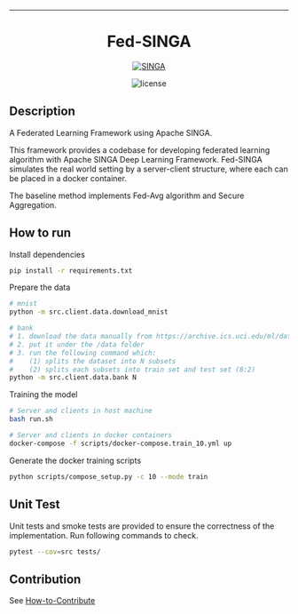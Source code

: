 
---

<div align="center">

# Fed-SINGA

[![SINGA](https://img.shields.io/badge/SINGA-803300?logoColor=white)](https://singa.apache.org/)
<!-- ![coverage](https://img.shields.io/badge/coverage-25%25-yellowgreen) -->
![license](https://img.shields.io/badge/license-Apache-green)

</div>

## Description

A Federated Learning Framework using Apache SINGA.

This framework provides a codebase for developing federated learning algorithm with Apache SINGA Deep Learning Framework. Fed-SINGA simulates the real world setting by a server-client structure, where each can be placed in a docker container.

The baseline method implements Fed-Avg algorithm and Secure Aggregation.

## How to run

Install dependencies

```bash
pip install -r requirements.txt
```

Prepare the data

```bash
# mnist
python -m src.client.data.download_mnist

# bank
# 1. download the data manually from https://archive.ics.uci.edu/ml/datasets/bank+marketing
# 2. put it under the /data folder
# 3. run the following command which:
#    (1) splits the dataset into N subsets
#    (2) splits each subsets into train set and test set (8:2)
python -m src.client.data.bank N
```

Training the model

```bash
# Server and clients in host machine
bash run.sh

# Server and clients in docker containers
docker-compose -f scripts/docker-compose.train_10.yml up
```

Generate the docker training scripts

```bash
python scripts/compose_setup.py -c 10 --mode train
```

## Unit Test

Unit tests and smoke tests are provided to ensure the correctness of the implementation. Run following commands to check.

```bash
pytest --cov=src tests/
```

## Contribution

See [How-to-Contribute](contributing.md)
